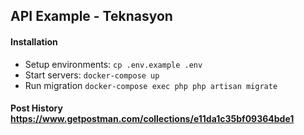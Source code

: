 ## API Example - Teknasyon

#### Installation

- Setup environments:   ``cp .env.example .env``
- Start servers:        ``docker-compose up``
- Run migration         ``docker-compose exec php php artisan migrate``


#### Post History https://www.getpostman.com/collections/e11da1c35bf09364bde1
